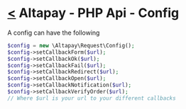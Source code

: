[<](../index.md) Altapay - PHP Api - Config
===========================================

A config can have the following

```php
$config = new \Altapay\Request\Config();
$config->setCallbackForm($url);
$config->setCallbackOk($url);
$config->setCallbackFail($url);
$config->setCallbackRedirect($url);
$config->setCallbackOpen($url);
$config->setCallbackNotification($url);
$config->setCallbackVerifyOrder($url);
// Where $url is your url to your different callbacks
```
